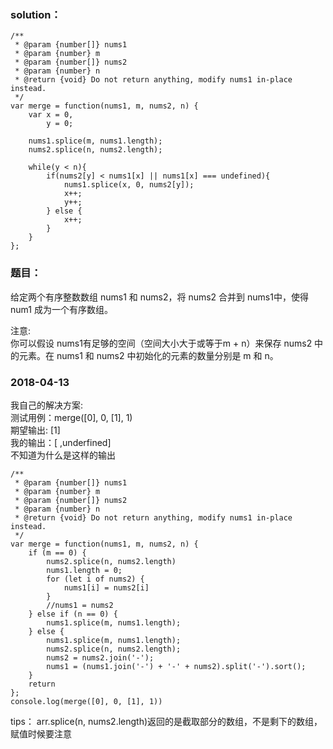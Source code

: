 ### solution：
```
/**
 * @param {number[]} nums1
 * @param {number} m
 * @param {number[]} nums2
 * @param {number} n
 * @return {void} Do not return anything, modify nums1 in-place instead.
 */
var merge = function(nums1, m, nums2, n) {
    var x = 0,
        y = 0;
    
    nums1.splice(m, nums1.length);
    nums2.splice(n, nums2.length);
    
    while(y < n){
        if(nums2[y] < nums1[x] || nums1[x] === undefined){
            nums1.splice(x, 0, nums2[y]);
            x++;
            y++;    
        } else {
            x++;
        }
    }
};
```

### 题目：
给定两个有序整数数组 nums1 和 nums2，将 nums2 合并到 nums1中，使得 num1 成为一个有序数组。

注意:<br>
你可以假设 nums1有足够的空间（空间大小大于或等于m + n）来保存 nums2 中的元素。在 nums1 和 nums2 中初始化的元素的数量分别是 m 和 n。


### 2018-04-13
我自己的解决方案:<br>
测试用例：merge([0], 0, [1], 1)<br>
期望输出: [1]<br>
我的输出：[ ,underfined]<br>
不知道为什么是这样的输出<br>
```
/**
 * @param {number[]} nums1
 * @param {number} m
 * @param {number[]} nums2
 * @param {number} n
 * @return {void} Do not return anything, modify nums1 in-place instead.
 */
var merge = function(nums1, m, nums2, n) {
	if (m == 0) {
		nums2.splice(n, nums2.length)
		nums1.length = 0;
		for (let i of nums2) {
			nums1[i] = nums2[i]
		}
		//nums1 = nums2
	} else if (n == 0) {
		nums1.splice(m, nums1.length);
	} else {
		nums1.splice(m, nums1.length);
		nums2.splice(n, nums2.length);
		nums2 = nums2.join('-');
		nums1 = (nums1.join('-') + '-' + nums2).split('-').sort();
	}
	return
};
console.log(merge([0], 0, [1], 1))
```
tips：
arr.splice(n, nums2.length)返回的是截取部分的数组，不是剩下的数组，赋值时候要注意

<br><br><br><br><br><br>

